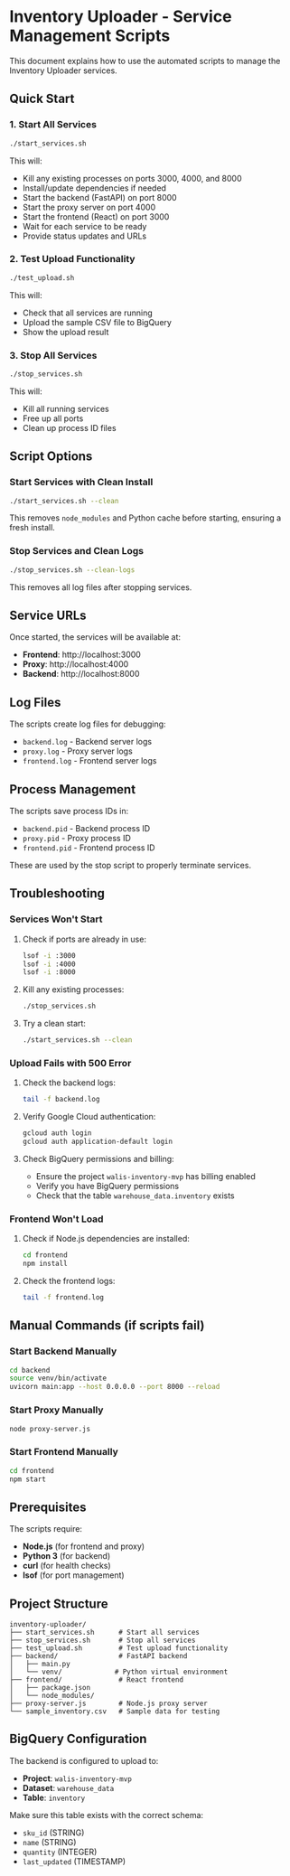 # Inventory Uploader - Service Management Scripts

This document explains how to use the automated scripts to manage the Inventory Uploader services.

## Quick Start

### 1. Start All Services
```bash
./start_services.sh
```

This will:
- Kill any existing processes on ports 3000, 4000, and 8000
- Install/update dependencies if needed
- Start the backend (FastAPI) on port 8000
- Start the proxy server on port 4000
- Start the frontend (React) on port 3000
- Wait for each service to be ready
- Provide status updates and URLs

### 2. Test Upload Functionality
```bash
./test_upload.sh
```

This will:
- Check that all services are running
- Upload the sample CSV file to BigQuery
- Show the upload result

### 3. Stop All Services
```bash
./stop_services.sh
```

This will:
- Kill all running services
- Free up all ports
- Clean up process ID files

## Script Options

### Start Services with Clean Install
```bash
./start_services.sh --clean
```
This removes `node_modules` and Python cache before starting, ensuring a fresh install.

### Stop Services and Clean Logs
```bash
./stop_services.sh --clean-logs
```
This removes all log files after stopping services.

## Service URLs

Once started, the services will be available at:
- **Frontend**: http://localhost:3000
- **Proxy**: http://localhost:4000
- **Backend**: http://localhost:8000

## Log Files

The scripts create log files for debugging:
- `backend.log` - Backend server logs
- `proxy.log` - Proxy server logs
- `frontend.log` - Frontend server logs

## Process Management

The scripts save process IDs in:
- `backend.pid` - Backend process ID
- `proxy.pid` - Proxy process ID
- `frontend.pid` - Frontend process ID

These are used by the stop script to properly terminate services.

## Troubleshooting

### Services Won't Start
1. Check if ports are already in use:
   ```bash
   lsof -i :3000
   lsof -i :4000
   lsof -i :8000
   ```

2. Kill any existing processes:
   ```bash
   ./stop_services.sh
   ```

3. Try a clean start:
   ```bash
   ./start_services.sh --clean
   ```

### Upload Fails with 500 Error
1. Check the backend logs:
   ```bash
   tail -f backend.log
   ```

2. Verify Google Cloud authentication:
   ```bash
   gcloud auth login
   gcloud auth application-default login
   ```

3. Check BigQuery permissions and billing:
   - Ensure the project `walis-inventory-mvp` has billing enabled
   - Verify you have BigQuery permissions
   - Check that the table `warehouse_data.inventory` exists

### Frontend Won't Load
1. Check if Node.js dependencies are installed:
   ```bash
   cd frontend
   npm install
   ```

2. Check the frontend logs:
   ```bash
   tail -f frontend.log
   ```

## Manual Commands (if scripts fail)

### Start Backend Manually
```bash
cd backend
source venv/bin/activate
uvicorn main:app --host 0.0.0.0 --port 8000 --reload
```

### Start Proxy Manually
```bash
node proxy-server.js
```

### Start Frontend Manually
```bash
cd frontend
npm start
```

## Prerequisites

The scripts require:
- **Node.js** (for frontend and proxy)
- **Python 3** (for backend)
- **curl** (for health checks)
- **lsof** (for port management)

## Project Structure

```
inventory-uploader/
├── start_services.sh      # Start all services
├── stop_services.sh       # Stop all services
├── test_upload.sh         # Test upload functionality
├── backend/               # FastAPI backend
│   ├── main.py
│   └── venv/             # Python virtual environment
├── frontend/              # React frontend
│   ├── package.json
│   └── node_modules/
├── proxy-server.js        # Node.js proxy server
└── sample_inventory.csv   # Sample data for testing
```

## BigQuery Configuration

The backend is configured to upload to:
- **Project**: `walis-inventory-mvp`
- **Dataset**: `warehouse_data`
- **Table**: `inventory`

Make sure this table exists with the correct schema:
- `sku_id` (STRING)
- `name` (STRING)
- `quantity` (INTEGER)
- `last_updated` (TIMESTAMP) 